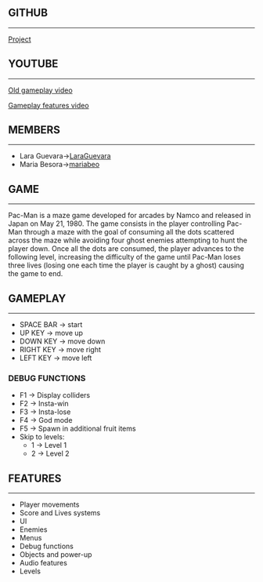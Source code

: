 ## GITHUB
---
[Project](https://github.com/LaraGuevara/Pac-Man)

## YOUTUBE
---
[Old gameplay video](https://youtu.be/tNBN89cQTlE)


[Gameplay features video](https://youtu.be/FaA0oJ9ejNk)

## MEMBERS 
---
* Lara Guevara->[LaraGuevara](https://github.com/LaraGuevara)
* Maria Besora->[mariabeo](https://github.com/mariabeo)
   

## GAME
---
Pac-Man is a maze game developed for arcades by Namco and released in Japan on May 21, 1980. The game consists in the player controlling Pac-Man through a maze with the goal of consuming all the dots scattered across the maze while avoiding four ghost enemies attempting to hunt the player down. Once all the dots are consumed, the player advances to the following level, increasing the difficulty of the game until Pac-Man loses three lives (losing one each time the player is caught by a ghost) causing the game to end.


## GAMEPLAY
---
* SPACE BAR -> start
* UP KEY -> move up
* DOWN KEY -> move down
* RIGHT KEY -> move right
* LEFT  KEY -> move left

### DEBUG FUNCTIONS 

* F1 -> Display colliders
* F2 -> Insta-win
* F3 -> Insta-lose
* F4 -> God mode
* F5 -> Spawn in additional fruit items
* Skip to levels:
  * 1 -> Level 1
  * 2 -> Level 2

## FEATURES
---
* Player movements
* Score and Lives systems
* UI
* Enemies 
* Menus
* Debug functions
* Objects and power-up
* Audio features
* Levels
 

